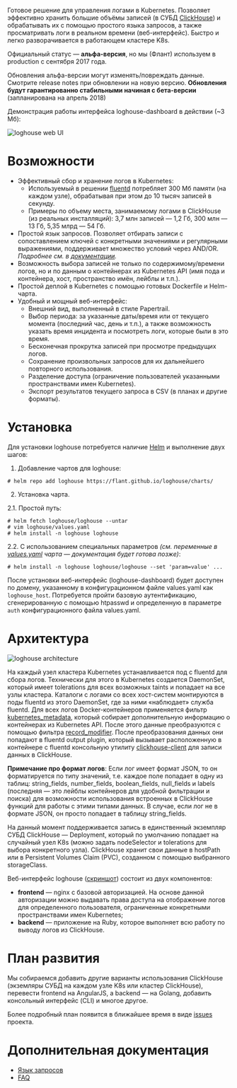 Готовое решение для управления логами в Kubernetes. Позволяет эффективно хранить большие объёмы записей (в СУБД [ClickHouse](https://github.com/yandex/ClickHouse)) и обрабатывать их с помощью простого языка запросов, а также просматривать логи в реальном времени (веб-интерфейс). Быстро и легко разворачивается в работающем кластере K8s.

Официальный статус — **альфа-версия**, но мы (Флант) используем в production с сентября 2017 года.

Обновления альфа-версии могут изменять/повреждать данные. Смотрите release notes при обновлении на новую версию.
**Обновления будут гарантированно стабильными начиная с бета-версии** (запланирована на апрель 2018)

Демонстрация работы интерфейса loghouse-dashboard в действии (~3 Мб):

![loghouse web UI](https://cdn.rawgit.com/flant/loghouse/master/docs/web-ui-animated.gif)

# Возможности

* Эффективный сбор и хранение логов в Kubernetes:
  * Используемый в решении [fluentd](https://www.fluentd.org/) потребляет 300 Мб памяти (на каждом узле), обрабатывая при этом до 10 тысяч записей в секунду.
  * Примеры по объему места, занимаемому логами в ClickHouse (из реальных инсталляций): 3,7 млн записей — 1,2 Гб, 300 млн — 13 Гб, 5,35 млрд — 54 Гб.
* Простой язык запросов. Позволяет отбирать записи с сопоставлением ключей с конкретными значениями и регулярными выражениями, поддерживает множество условий через AND/OR. *Подробнее см. в [документации](query-language.md).*
* Возможность выбора записей не только по содержимому/времени логов, но и по данным о контейнерах из Kubernetes API (имя пода и контейнера, хост, пространство имён, лейблы и т.п.).
* Простой деплой в Kubernetes с помощью готовых Dockerfile и Helm-чарта.
* Удобный и мощный веб-интерфейс:
  * Внешний вид, выполненный в стиле Papertrail.
  * Выбор периода: за указанные даты/время или от текущего момента (последний час, день и т.п.), а также возможность указать время инцидента и посмотреть логи, которые были в это время.
  * Бесконечная прокрутка записей при просмотре предыдущих логов.
  * Сохранение произвольных запросов для их дальнейшего повторного использования.
  * Разделение доступа (ограничение пользователей указанными пространствами имен Kubernetes).
  * Экспорт результатов текущего запроса в CSV (в планах и другие форматы).

# Установка

Для установки loghouse потребуется наличие [Helm](https://github.com/kubernetes/helm) и выполнение двух шагов:

1. Добавление чартов для loghouse:
```
# helm repo add loghouse https://flant.github.io/loghouse/charts/
```

2. Установка чарта.

2.1. Простой путь:

```
# helm fetch loghouse/loghouse --untar
# vim loghouse/values.yaml
# helm install -n loghouse loghouse
```

2.2. С использованием специальных параметров *(см. переменные в [values.yaml](https://github.com/flant/loghouse/blob/master/charts/loghouse/values.yaml) чарта — документация будет готова позже)*:

```
# helm install -n loghouse loghouse/loghouse --set 'param=value' ...
```

После установки веб-интерфейс (loghouse-dashboard) будет доступен по домену, указанному в конфигурационном файле values.yaml как ```loghouse_host```. Потребуется пройти базовую аутентификацию, сгенерированную с помощью htpasswd и определенную в параметре ```auth``` конфигурационного файла values.yaml.

# Архитектура

![loghouse architecture](https://cdn.rawgit.com/flant/loghouse/master/docs/architecture.png)

На каждый узел кластера Kubernetes устанавливается под с fluentd для сбора логов. Технически для этого в Kubernetes создается DaemonSet, который имеет tolerations для всех возможных taints и попадает на все узлы кластера. Каталоги с логами со всех хост-систем монтируются в поды fluentd из этого DaemonSet, где за ними «наблюдает» служба fluentd. Для всех логов Docker-контейнеров применяется фильтр [kubernetes_metadata](https://github.com/fabric8io/fluent-plugin-kubernetes_metadata_filter), который собирает дополнительную информацию о контейнерах из Kubernetes API. После этого данные преобразуются с помощью фильтра [record_modifier](https://github.com/repeatedly/fluent-plugin-record-modifier). После преобразования данных они попадают в fluentd output plugin, который вызывает расположенную в контейнере с fluentd консольную утилиту [clickhouse-client](https://clickhouse.yandex/docs/en/interfaces/cli.html) для записи данных в ClickHouse.

**Примечание про формат логов**: Если лог имеет формат JSON, то он форматируется по типу значений, т.е. каждое поле попадает в одну из таблиц: string_fields, number_fields, boolean_fields, null_fields и labels (последняя — это лейблы контейнеров для удобной фильтрации и поиска) для возможности использования встроенных в ClickHouse функций для работы с этими типами данных. В случае, если лог не в формате JSON, он просто попадает в таблицу string_fields.

На данный момент поддерживается запись в единственный экземпляр СУБД ClickHouse — Deployment, который по умолчанию попадает на случайный узел K8s (можно задать nodeSelector и tolerations для выбора конкретного узла). ClickHouse хранит свои данные в hostPath или в Persistent Volumes Claim (PVC), созданном с помощью выбранного storageClass.

Веб-интерфейс loghouse ([скриншот](http://screenshot.flant.ru/asidorovj/04/81/0481900cca291c45718bd6dbae66c64b98fa0b32.png)) состоит из двух компонентов:

* **frontend** — nginx с базовой авторизацией. На основе данной авторизации можно выдавать права доступа на отображение логов для определенного пользователя, ограниченные конкретными пространствами имен Kubernetes;
* **backend** — приложение на Ruby, которое выполняет всю работу по выводу логов из ClickHouse.

# План развития

Мы собираемся добавить другие варианты использования ClickHouse (экземляры СУБД на каждом узле K8s или кластер ClickHouse), перевести frontend на AngularJS, а backend — на Golang, добавить консольный интерфейс (CLI) и многое другое.

Более подробный план появится в ближайшее время в виде [issues](https://github.com/flant/loghouse/issues) проекта.

# Дополнительная документация

* [Язык запросов](query-language.md)
* [FAQ](FAQ.md)
